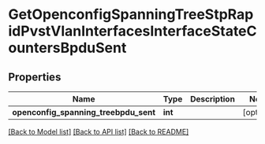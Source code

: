 # GetOpenconfigSpanningTreeStpRapidPvstVlanInterfacesInterfaceStateCountersBpduSent

## Properties
Name | Type | Description | Notes
------------ | ------------- | ------------- | -------------
**openconfig_spanning_treebpdu_sent** | **int** |  | [optional] 

[[Back to Model list]](../README.md#documentation-for-models) [[Back to API list]](../README.md#documentation-for-api-endpoints) [[Back to README]](../README.md)


